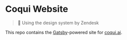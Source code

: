 # Coqui Website

> :frog: Using the design system by Zendesk

This repo contains the [Gatsby](https://www.gatsbyjs.org/)-powered site for
[coqui.ai](https://coqui.ai/).
